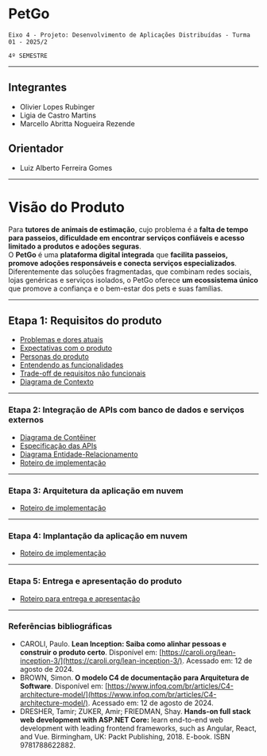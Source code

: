 # PetGo

`Eixo 4 - Projeto: Desenvolvimento de Aplicações Distribuídas - Turma 01 - 2025/2`

`4º SEMESTRE`

---

## Integrantes

* Olivier Lopes Rubinger  
* Ligia de Castro Martins  
* Marcello Abritta Nogueira Rezende  

## Orientador

* Luiz Alberto Ferreira Gomes

---

# Visão do Produto

Para **tutores de animais de estimação**, cujo problema é a **falta de tempo para passeios, dificuldade em encontrar serviços confiáveis e acesso limitado a produtos e adoções seguras**.  
O **PetGo** é uma **plataforma digital integrada** que **facilita passeios, promove adoções responsáveis e conecta serviços especializados**.  
Diferentemente das soluções fragmentadas, que combinam redes sociais, lojas genéricas e serviços isolados, o PetGo oferece **um ecossistema único** que promove a confiança e o bem-estar dos pets e suas famílias.  

---

## Etapa 1: Requisitos do produto

- [Problemas e dores atuais](docs/problemas.md)  
- [Expectativas com o produto](docs/expectativas.md)  
- [Personas do produto](docs/personas.md)  
- [Entendendo as funcionalidades](docs/funcionalidades.md)  
- [Trade-off de requisitos não funcionais](docs/tradeoffs.md)  
- [Diagrama de Contexto](docs/diagrama-de-contexto.md)  

---

### Etapa 2: Integração de APIs com banco de dados e serviços externos

- [Diagrama de Contêiner](docs/diagrama-de-conteiner.md)  
- [Especificação das APIs](docs/apis.md)  
- [Diagrama Entidade-Relacionamento](docs/projeto-do-banco-de-dados.md)  
- [Roteiro de implementação](docs/roteiro-de-implementacao-etapa-2.md)  

---

### Etapa 3: Arquitetura da aplicação em nuvem

- [Roteiro de implementação](docs/roteiro-de-implementacao-etapa-3.md)  

---

### Etapa 4: Implantação da aplicação em nuvem

- [Roteiro de implementação](docs/roteiro-de-implementacao.md)  

---

### Etapa 5: Entrega e apresentação do produto

- [Roteiro para entrega e apresentação](docs/roteiro-de-entrega-e-apresentacao.md)  

---

### Referências bibliográficas

- CAROLI, Paulo. **Lean Inception: Saiba como alinhar pessoas e construir o produto certo**. Disponível em: [https://caroli.org/lean-inception-3/](https://caroli.org/lean-inception-3/). Acessado em: 12 de agosto de 2024.  
- BROWN, Simon. **O modelo C4 de documentação para Arquitetura de Software**. Disponível em: [https://www.infoq.com/br/articles/C4-architecture-model/](https://www.infoq.com/br/articles/C4-architecture-model/). Acessado em: 12 de agosto de 2024.  
- DRESHER, Tamir; ZUKER, Amir; FRIEDMAN, Shay. **Hands-on full stack web development with ASP.NET Core:** learn end-to-end web development with leading frontend frameworks, such as Angular, React, and Vue. Birmingham, UK: Packt Publishing, 2018. E-book. ISBN 9781788622882.  
